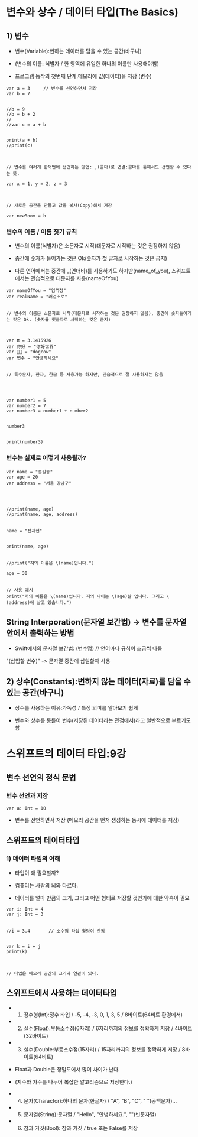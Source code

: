 # 변수와 상수 / 데이터 타입(The Basics)

## 1) 변수

- 변수(Variable):변하는 데이터를 담을 수 있는 공간(바구니)

- (변수의 이름: 식별자 / 한 영역에 유일한 하나의 이름만 사용해야함)

- 프로그램 동작의 첫번째 단계:메모리에 값(데이터)을 저장 (변수)

```
var a = 3     // 변수를 선언하면서 저장
var b = 7


//b = 9
//b = b + 2
//
//var c = a + b


print(a + b)
//print(c)



// 변수를 여러개 한꺼번에 선언하는 방법: ,(콤마)로 연결:콤마를 통해서도 선언할 수 있다는 뜻.

var x = 1, y = 2, z = 3



// 새로운 공간을 만들고 값을 복사(Copy)해서 저장

var newRoom = b
```

### 변수의 이름 / 이름 짓기 규칙

- 변수의 이름(식별자)은 소문자로 시작(대문자로 시작하는 것은 권장하지 않음)

- 중간에 숫자가 들어가는 것은 Ok(숫자가 첫 글자로 시작하는 것은 금지)

- 다른 언어에서는 중간에 \_(언더바)를 사용하기도 하지만(name_of_you), 스위프트에서는 관습적으로 대문자를 사용(nameOfYou)

```
var nameOfYou = "임꺽정"
var realName = "쾌걸조로"


// 변수의 이름은 소문자로 시작(대문자로 시작하는 것은 권장하지 않음), 중간에 숫자들어가는 것은 Ok. (숫자를 첫글자로 시작하는 것은 금지)



var π = 3.1415926
var 你好 = "你好世界"
var 🐶🐮 = "dogcow"
var 변수 = "안녕하세요"


// 특수문자, 한자, 한글 등 사용가능 하지만, 관습적으로 잘 사용하지는 않음




var number1 = 5
var number2 = 7
var number3 = number1 + number2


number3


print(number3)

```

### 변수는 실제로 어떻게 사용될까?

```
var name = "홍길동"
var age = 20
var address = "서울 강남구"




//print(name, age)
//print(name, age, address)


name = "전지현"


print(name, age)


//print("저의 이름은 \(name)입니다.")

age = 30


// 사용 예시
print("저의 이름은 \(name)입니다. 저의 나이는 \(age)살 입니다. 그리고 \(address)에 살고 있습니다.")

```

## String Interporation(문자열 보간법) -> 변수를 문자열 안에서 출력하는 방법

- Swift에서의 문자열 보간법: \(변수명) // 언어마다 규칙이 조금씩 다름

"\(삽입할 변수)" -> 문자열 중간에 삽일할때 사용

## 2) 상수(Constants):변하지 않는 데이터(자료)를 담을 수 있는 공간(바구니)

- 상수를 사용하는 이유:가독성 / 특정 의미를 알아보기 쉽게

- 변수와 상수를 통틀어 변수(저장된 데이터라는 관점에서)라고 일반적으로 부르기도 함

# 스위프트의 데이터 타입:9강

## 변수 선언의 정식 문법

### 변수 선언과 저장

```
var a: Int = 10

```

- 변수를 선언하면서 저장 (메모리 공간을 먼저 생성하는 동시에 데이터를 저장)

## 스위프트의 데이터타입

### 1) 데이터 타입의 이해

- 타입이 왜 필요할까?

- 컴퓨터는 사람의 뇌와 다르다.

- 데이터를 얼마 만큼의 크기, 그리고 어떤 형태로 저장할 것인가에 대한 약속이 필요

```
var i: Int = 4
var j: Int = 3


//i = 3.4       // 소수점 타입 할당이 안됨


var k = i + j
print(k)



// 타입은 메모리 공간의 크기와 연관이 있다.
```

## 스위프트에서 사용하는 데이터타입

- 1. 정수형(Int):정수 타입 / -5, -4, -3, 0, 1, 3, 5 / 8바이트(64비트 환경에서)

- 2. 실수(Float):부동소수점(6자리) / 6자리까지의 정보를 정확하게 저장 / 4바이트(32바이트)

- 3. 실수(Double:부동소수점(15자리) / 15자리까지의 정보를 정확하게 저장 / 8바이트(64비트)

- Float과 Double은 정밀도에서 많이 차이가 난다.

- (지수와 가수를 나누어 복잡한 알고리즘으로 저장한다.)

- 4. 문자(Charactor):하나의 문자(한글자) / "A", "B", "C", " "(공백문자)...

- 5. 문자열(String):문자열 / "Hello", "안녕하세요.", ""(빈문자열)

- 6. 참과 거짓(Bool): 참과 거짓 / true 또는 False를 저장
